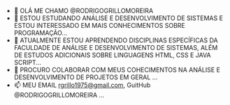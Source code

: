 - 👋 OLÁ ME CHAMO @RODRIGOGRILLOMOREIRA
- 👀 ESTOU ESTUDANDO ANÁLISE E DESENVOLVIMENTO DE SISTEMAS E ESTOU INTERESSADO EM MAIS CONHECIMENTOS SOBRE PROGRAMAÇÃO...
- 🌱 ATUALMENTE ESTOU APRENDENDO DISCIPLINAS ESPECÍFICAS DA FACULDADE DE ANÁLISE E DESENVOLVIMENTO DE SISTEMAS, ALÉM DE ESTUDOS ADICIONAIS SOBRE LINGUAGENS HTML, CSS E JAVA SCRIPT...
- 💞️ PROCURO COLABORAR COM MEUS COHECIMENTOS NA ANÁLISE E DESENVOLVIMENTO DE PROJETOS  EM GERAL ...
- 📫 MEU EMAIL rgrillo1975@gmail.com, GuitHub @RODRIGOGRILLOMOREIRA ...

<!---
RODRIGOGRILLOMOREIRA/RODRIGOGRILLOMOREIRA is a ✨ special ✨ repository because its `README.md` (this file) appears on your GitHub profile.
You can click the Preview link to take a look at your changes.
--->
